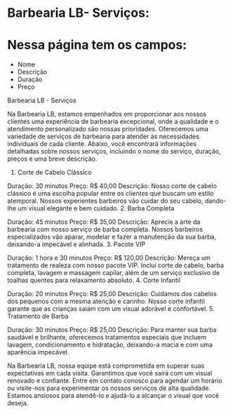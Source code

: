 # Barbearia LB- Serviços:

# Nessa página tem os campos:

* Nome
* Descrição
* Duração
* Preço


Barbearia LB - Serviços

Na Barbearia LB, estamos empenhados em proporcionar aos nossos clientes uma experiência de barbearia excepcional, onde a qualidade e o atendimento personalizado são nossas prioridades. Oferecemos uma variedade de serviços de barbearia para atender às necessidades individuais de cada cliente. Abaixo, você encontrará informações detalhadas sobre nossos serviços, incluindo o nome do serviço, duração, preços e uma breve descrição.

1. Corte de Cabelo Clássico

Duração: 30 minutos
Preço: R$ 40,00
Descrição: Nosso corte de cabelo clássico é uma escolha popular entre os clientes que buscam um estilo atemporal. Nossos experientes barbeiros vão cuidar do seu cabelo, dando-lhe um visual elegante e bem cuidado.
2. Barba Completa

Duração: 45 minutos
Preço: R$ 35,00
Descrição: Aprecie a arte da barbearia com nosso serviço de barba completa. Nossos barbeiros especializados vão aparar, modelar e fazer a manutenção da sua barba, deixando-a impecável e alinhada.
3. Pacote VIP

Duração: 1 hora e 30 minutos
Preço: R$ 120,00
Descrição: Mereça um tratamento de realeza com nosso pacote VIP. Inclui corte de cabelo, barba completa, lavagem e massagem capilar, além de um serviço exclusivo de toalhas quentes para relaxamento absoluto.
4. Corte Infantil

Duração: 20 minutos
Preço: R$ 25,00
Descrição: Cuidamos dos cabelos dos pequenos com a mesma atenção e carinho. Nosso corte infantil garante que as crianças saiam com um visual adorável e confortável.
5. Tratamento de Barba

Duração: 30 minutos
Preço: R$ 25,00
Descrição: Para manter sua barba saudável e brilhante, oferecemos tratamentos especiais que incluem lavagem, condicionamento e hidratação, deixando-a macia e com uma aparência impecável.

Na Barbearia LB, nossa equipe está comprometida em superar suas expectativas em cada visita. Garantimos que você sairá com um visual renovado e confiante. Entre em contato conosco para agendar um horário ou visite-nos para experimentar os nossos serviços de alta qualidade. Estamos ansiosos para atendê-lo e ajudá-lo a alcançar o visual que você deseja.




